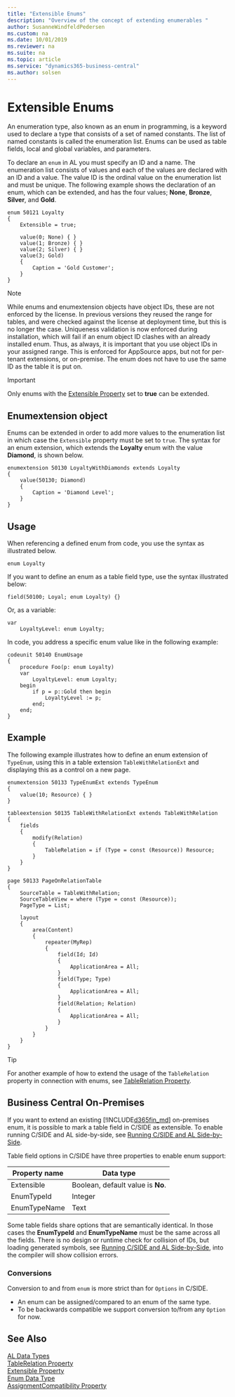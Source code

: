 ```yaml
---
title: "Extensible Enums"
description: "Overview of the concept of extending enumerables "
author: SusanneWindfeldPedersen
ms.custom: na
ms.date: 10/01/2019
ms.reviewer: na
ms.suite: na
ms.topic: article
ms.service: "dynamics365-business-central"
ms.author: solsen
---
```


# Extensible Enums
An enumeration type, also known as an enum in programming, is a keyword used to declare a type that consists of a set of named constants. The list of named constants is called the enumeration list. Enums can be used as table fields, local and global variables, and parameters.

To declare an `enum` in AL you must specify an ID and a name. The enumeration list consists of values and each of the values are declared with an ID and a value. The value ID is the ordinal value on the enumeration list and must be unique. The following example shows the declaration of an enum, which can be extended, and has the four values; **None**, **Bronze**, **Silver**, and **Gold**. 

```
enum 50121 Loyalty
{
    Extensible = true;
    
    value(0; None) { }
    value(1; Bronze) { }
    value(2; Silver) { }
    value(3; Gold)
    {
        Caption = 'Gold Customer';
    }
}
```

> [!NOTE]  
> While enums and enumextension objects have object IDs, these are not enforced by the license. In previous versions they reused the range for tables, and were checked against the license at deployment time, but this is no longer the case. Uniqueness validation is now enforced during installation, which will fail if an enum object ID clashes with an already installed enum. Thus, as always, it is important that you use object IDs in your assigned range. This is enforced for AppSource apps, but not for per-tenant extensions, or on-premise. The enum does not have to use the same ID as the table it is put on.

> [!IMPORTANT]  
> Only enums with the [Extensible Property](properties/devenv-extensible-property.md) set to **true** can be extended.

## Enumextension object

Enums can be extended in order to add more values to the enumeration list in which case the `Extensible` property must be set to `true`. The syntax for an enum extension, which extends the **Loyalty** enum with the value **Diamond**, is shown below.

```
enumextension 50130 LoyaltyWithDiamonds extends Loyalty
{
    value(50130; Diamond)
    {
        Caption = 'Diamond Level';
    }
}
```

## Usage
When referencing a defined enum from code, you use the syntax as illustrated below.

`enum Loyalty`

If you want to define an enum as a table field type, use the syntax illustrated below:
 
```
field(50100; Loyal; enum Loyalty) {}
```

Or, as a variable:

```
var
    LoyaltyLevel: enum Loyalty;
```

In code, you address a specific enum value like in the following example:

```
codeunit 50140 EnumUsage
{
    procedure Foo(p: enum Loyalty)
    var
        LoyaltyLevel: enum Loyalty;
    begin
        if p = p::Gold then begin
            LoyaltyLevel := p;
        end;
    end;
}
```

## Example
The following example illustrates how to define an enum extension of `TypeEnum`, using this in a table extension `TableWithRelationExt` and displaying this as a control on a new page.

```
enumextension 50133 TypeEnumExt extends TypeEnum
{
    value(10; Resource) { }
}

tableextension 50135 TableWithRelationExt extends TableWithRelation
{
    fields
    {
        modify(Relation)
        {
            TableRelation = if (Type = const (Resource)) Resource;
        }
    }
}

page 50133 PageOnRelationTable
{
    SourceTable = TableWithRelation;
    SourceTableView = where (Type = const (Resource));
    PageType = List;

    layout
    {
        area(Content)
        {
            repeater(MyRep)
            {
                field(Id; Id)
                {
                    ApplicationArea = All;
                }
                field(Type; Type)
                {
                    ApplicationArea = All;
                }
                field(Relation; Relation)
                {
                    ApplicationArea = All;
                }
            }
        }
    }
}
```

> [!TIP]  
> For another example of how to extend the usage of the `TableRelation` property in connection with enums, see [TableRelation Property](properties/devenv-tablerelation-property.md).

## Business Central On-Premises
If you want to extend an existing [!INCLUDE[d365fin_md](includes/d365fin_md.md)] on-premises enum, it is possible to mark a table field in C/SIDE as extensible. To enable running C/SIDE and AL side-by-side, see [Running C/SIDE and AL Side-by-Side](devenv-running-cside-and-al-side-by-side.md).

Table field options in C/SIDE have three properties to enable enum support:

|Property name|Data type|
|-------------|---------|
|Extensible   | Boolean, default value is **No**. |
|EnumTypeId   | Integer |
|EnumTypeName | Text    |

Some table fields share options that are semantically identical. In those cases the **EnumTypeId** and **EnumTypeName** must be the same across all the fields. There is no design or runtime check for collision of IDs, but loading generated symbols, see [Running C/SIDE and AL Side-by-Side](devenv-running-cside-and-al-side-by-side.md), into the compiler will show collision errors.

### Conversions
Conversion to and from `enum` is more strict than for `Options` in C/SIDE. 

- An enum can be assigned/compared to an enum of the same type. 
- To be backwards compatible we support conversion to/from any `Option` for now.

## See Also
[AL Data Types](datatypes/devenv-al-data-types.md)  
[TableRelation Property](properties/devenv-tablerelation-property.md)  
[Extensible Property](properties/devenv-extensible-property.md)  
[Enum Data Type](methods-auto/enum/enum-data-type.md)  
[AssignmentCompatibility Property](properties/devenv-assignmentcompatibility-property.md)  

